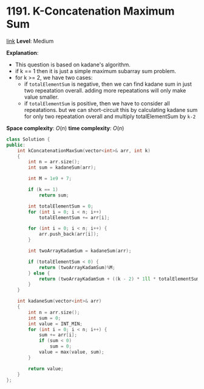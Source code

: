 # 1191. K-Concatenation Maximum Sum

[link](https://leetcode.com/problems/k-concatenation-maximum-sum/)
**Level**: Medium

**Explanation**:

- This question is based on kadane's algorithm.
- if k == 1 then it is just a simple maximum subarray sum problem.
- for k >= 2, we have two cases:
  - if `totalElementSum` is negative, then we can find kadane sum in just two repeatation overall. adding more repeatations will only make value smaller.
  - if `totalElementSum` is positive, then we have to consider all repeatations. but we can short-circuit this by calculating kadane sum for only two repeatation overall and multiply totalElementSum by `k-2`

**Space complexity**: $O(n)$
**time complexity**: $O(n)$

```cpp
class Solution {
public:
    int kConcatenationMaxSum(vector<int>& arr, int k)
    {
        int n = arr.size();
        int sum = kadaneSum(arr);

        int M = 1e9 + 7;

        if (k == 1)
            return sum;

        int totalElementSum = 0;
        for (int i = 0; i < n; i++)
            totalElementSum += arr[i];

        for (int i = 0; i < n; i++) {
            arr.push_back(arr[i]);
        }

        int twoArrayKadamSum = kadaneSum(arr);

        if (totalElementSum < 0) {
            return (twoArrayKadamSum)%M;
        } else {
            return (twoArrayKadamSum + ((k - 2) * 1ll * totalElementSum) % M) % M;
        }
    }

    int kadaneSum(vector<int>& arr)
    {
        int n = arr.size();
        int sum = 0;
        int value = INT_MIN;
        for (int i = 0; i < n; i++) {
            sum += arr[i];
            if (sum < 0)
                sum = 0;
            value = max(value, sum);
        }

        return value;
    }
};

```
